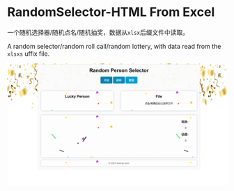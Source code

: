 # RandomSelector-HTML From Excel

一个随机选择器/随机点名/随机抽奖，数据从`xlsx`后缀文件中读取。

A random selector/random roll call/random lottery, with data read from the `xlsxs` uffix file.

![image-20240227140704484](./assets/image-20240227140704484.png)